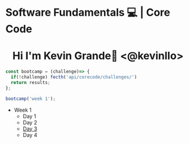 # Software Fundamentals 💻 | Core Code


# <center>Hi I'm Kevin Grande🚀 <@kevinllo>  
</center>








```js
const bootcamp = (challenge)=> {
  if(!challenge) fecth('api/corecode/challenges/')
  return results;
}; 

bootcamp('week 1');
```
  - Week 1
    - Day 1 
    - Day 2
    - [Day 3](/src/challenges/week01)
    - Day 4

